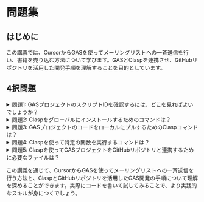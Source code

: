 # 問題集

<a id="introduction"></a>

## はじめに

この講義では、CursorからGASを使ってメーリングリストへの一斉送信を行い、書籍を売り込む方法について学びます。GASとClaspを連携させ、GitHubリポジトリを活用した開発手順を理解することを目的としています。

<a id="quiz"></a>

## 4択問題

<details>
<summary>問題1: GASプロジェクトのスクリプトIDを確認するには、どこを見ればよいでしょうか？</summary>

- a. ファイル > プロジェクトを開く
- b. ファイル > プロジェクトのプロパティ
- c. 編集 > 現在のプロジェクトのプロパティ 
- d. ツール > スクリプトID

<details>
<summary>回答と解説</summary>

回答: b. ファイル > プロジェクトのプロパティ

GASプロジェクトのスクリプトIDは、スクリプトエディタで「ファイル」メニューの「プロジェクトのプロパティ」から確認できます。スクリプトIDは、Claspを使ってGASプロジェクトと連携する際に必要となります。
</details>
</details>

<details>
<summary>問題2: Claspをグローバルにインストールするためのコマンドは？</summary>

- a. npm install -g clasp
- b. npm install -g @google/clasp
- c. npm install -g gas-clasp
- d. npm install -g google-clasp

<details>
<summary>回答と解説</summary>

回答: b. npm install -g @google/clasp

Claspをグローバルにインストールするには、`npm install -g @google/clasp`コマンドを使用します。`@google/clasp`はClaspのパッケージ名であり、`-g`オプションはグローバルインストールを指定しています。
</details>
</details>

<details>
<summary>問題3: GASプロジェクトのコードをローカルにプルするためのClaspコマンドは？</summary>

- a. clasp push
- b. clasp pull
- c. clasp sync
- d. clasp clone

<details>
<summary>回答と解説</summary>

回答: b. clasp pull

GASプロジェクトのコードをローカルにプルするには、`clasp pull`コマンドを使用します。このコマンドにより、GASプロジェクトのコードがローカルのディレクトリにダウンロードされ、ローカルで編集できるようになります。
</details>
</details>

<details>
<summary>問題4: Claspを使って特定の関数を実行するコマンドは？</summary>

- a. clasp run
- b. clasp execute
- c. clasp call
- d. clasp function

<details>
<summary>回答と解説</summary>

回答: a. clasp run

Claspを使って特定の関数を実行するには、`clasp run`コマンドを使用します。`clasp run <関数名>`のように、実行したい関数名を指定することで、GASプロジェクト内の特定の関数を直接実行できます。
</details>
</details>

<details>
<summary>問題5: Claspを使ってGASプロジェクトをGitHubリポジトリと連携するために必要なファイルは？</summary>

- a. .clasp.json
- b. .clasprc.json
- c. .clasp.config
- d. .clasp.js

<details>
<summary>回答と解説</summary>

回答: a. .clasp.json

GASプロジェクトをGitHubリポジトリと連携するには、`.clasp.json`ファイルが必要です。このファイルには、GASプロジェクトのスクリプトIDなどの設定情報が記述されています。`.clasp.json`ファイルをGitHubリポジトリにプッシュすることで、GASプロジェクトとGitHubリポジトリが連携されます。
</details>
</details>

この講義を通じて、CursorからGASを使ってメーリングリストへの一斉送信を行う方法と、ClaspとGitHubリポジトリを活用したGAS開発の手順について理解を深めることができます。実際にコードを書いて試してみることで、より実践的なスキルが身につくでしょう。